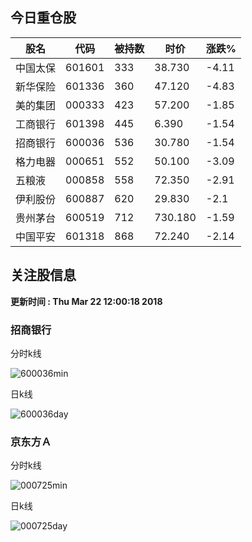 
## 今日重仓股 

|股名|代码|被持数|时价|涨跌%|
|---|---|---|---|---|
|中国太保|601601|333|38.730|-4.11|
|新华保险|601336|360|47.120|-4.83|
|美的集团|000333|423|57.200|-1.85|
|工商银行|601398|445|6.390|-1.54|
|招商银行|600036|536|30.780|-1.54|
|格力电器|000651|552|50.100|-3.09|
|五粮液|000858|558|72.350|-2.91|
|伊利股份|600887|620|29.830|-2.1|
|贵州茅台|600519|712|730.180|-1.59|
|中国平安|601318|868|72.240|-2.14|

## 关注股信息
**更新时间 : Thu Mar 22 12:00:18 2018**
### 招商银行 
分时k线

![600036min](http://image.sinajs.cn/newchart/min/n/sh600036.gif)

日k线

![600036day](http://image.sinajs.cn/newchart/daily/n/sh600036.gif)

### 京东方Ａ 
分时k线

![000725min](http://image.sinajs.cn/newchart/min/n/sz000725.gif)

日k线

![000725day](http://image.sinajs.cn/newchart/daily/n/sz000725.gif)
